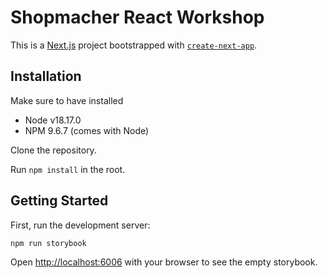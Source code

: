 # Shopmacher React Workshop

This is a [Next.js](https://nextjs.org/) project bootstrapped with [`create-next-app`](https://github.com/vercel/next.js/tree/canary/packages/create-next-app).

## Installation

Make sure to have installed
- Node v18.17.0
- NPM 9.6.7 (comes with Node)

Clone the repository.

Run `npm install` in the root.

## Getting Started

First, run the development server:

```bash
npm run storybook
```

Open [http://localhost:6006](http://localhost:6006) with your browser to see the empty storybook.

